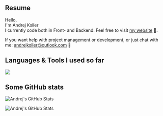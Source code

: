 <div>
  <h2>Resume</h2>
  <div>
    <p>
      Hello,
      <br />
      I'm Andrej Koller
      <br />
      I currently code both in Front- and Backend. Feel free to visit <a href="https://www.andrejkoller.com" target="_blank">my website</a> 💭.
    </p>
    <p>
      If you want help with project management or development, or just chat with me: <a href="mailto:andrejkoller@outlook.com">andrejkoller@outlook.com</a> 📧
    </p>
  </div>
</div>
<div>
  <h2>Languages & Tools I used so far</h2>
  <p>
    <img src="https://skillicons.dev/icons?i=html,css,scss,js,ts,angular,react,nextjs,vue,tailwind,bootstrap,dotnet,cs,java,wordpress,webflow,vscode,visualstudio" />
  </p>
</div>
<div>
  <h2>Some GitHub stats</h2>
  <p>
    <img src="https://github-readme-stats.vercel.app/api/top-langs/?username=andrejkoller&theme=highcontrast&text_color=ffffff&hide_progress=true" alt="Andrej's GitHub Stats" />
  </p>
  <p>
     <img src="https://streak-stats.demolab.com?user=andrejkoller&theme=highcontrast&border_radius=0&short_numbers=true&date_format=j%20M%5B%20Y%5D&exclude_days=Sun%2CSat)](https://git.io/streak-stats" alt="Andrej's GitHub Stats" />
  </p>
</div>
